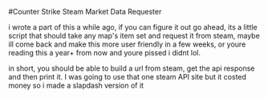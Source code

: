 #Counter Strike Steam Market Data Requester

i wrote a part of this a while ago, if you can figure it out go ahead, its a little script that should take any map's item set and request it from steam, maybe ill come back and make this more user friendly in a few weeks, or youre reading this a year+ from now and youre pissed i didnt lol.

in short, you should be able to build a url from steam, get the api response and then print it. I was going to use that one steam API site but it costed money so i made a slapdash version of it
